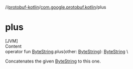 //[protobuf-kotlin](/docs/reference/kotlin/api-docs/)/[com.google.protobuf.kotlin](/docs/reference/kotlin/api-docs/protobuf-kotlin/com.google.protobuf.kotlin/)/plus

# plus

[JVM] \
Content \
operator fun
[ByteString](/docs/reference/java/api-docs/com/google/protobuf/ByteString.html).plus(other:
[ByteString](/docs/reference/java/api-docs/com/google/protobuf/ByteString.html)):
[ByteString](/docs/reference/java/api-docs/com/google/protobuf/ByteString.html)
\


Concatenates the given
[ByteString](/docs/reference/java/api-docs/com/google/protobuf/ByteString.html)
to this one.
